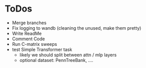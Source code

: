 # ToDos

- Merge branches
- Fix logging to wandb (cleaning the unused, make them pretty)
- Write ReadMe
- Comment Code
- Run C-matrix sweeps
- test Simple Transformer task
    - likely we should split between attn / mlp layers 
    - optional dataset: PennTreeBank, ....